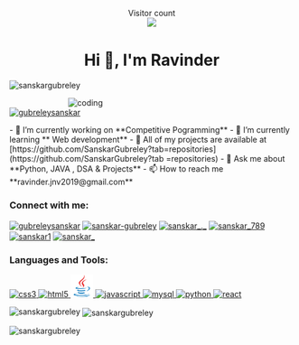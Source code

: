 <p align="center">
Visitor count<br>
<img src="https://profile-counter.glitch.me/SanskarGubreley/count.svg" />
</p>
<h1 align="center">Hi 👋, I'm Ravinder </h1>
<p align="left"> <img
src="https://komarev.com/ghpvc/?username=sanskargubreley&label=Profile%20views&color=0
e75b6&style=flat" alt="sanskargubreley" /> </p>
<img align="right" alt="coding" width ="400"
src="https://user-images.githubusercontent.com/46869388/89207039-b899e600-d5d7-11ea-90d
0-c894383d35b4.gif">
<p align="left"> <a href="https://twitter.com/gubreleysanskar" target="blank"><img
src="https://img.shields.io/twitter/follow/gubreleysanskar?logo=twitter&style=for-the-badge"
alt="gubreleysanskar" /></a> </p>
- 🔭 I’m currently working on **Competitive Pogramming**
- 🌱 I’m currently learning ** Web development**
- 󰞵 All of my projects are available at
[https://github.com/SanskarGubreley?tab=repositories](https://github.com/SanskarGubreley?tab
=repositories)
- 💬 Ask me about **Python, JAVA , DSA & Projects**
- 📫 How to reach me **ravinder.jnv2019@gmail.com**
<h3 align="left">Connect with me:</h3>
<p align="left">
<a href="https://twitter.com/gubreleysanskar" target="blank"><img align="center"
src="https://raw.githubusercontent.com/rahuldkjain/github-profile-readme-generator/master/src/i
mages/icons/Social/twitter.svg" alt="gubreleysanskar" height="30" width="40" /></a>
<a href="https://linkedin.com/in/sanskar-gubreley" target="blank"><img align="center"
src="https://raw.githubusercontent.com/rahuldkjain/github-profile-readme-generator/master/src/i
mages/icons/Social/linked-in-alt.svg" alt="sanskar-gubreley" height="30" width="40" /></a>
<a href="https://instagram.com/sanskar_._" target="blank"><img align="center"
src="https://raw.githubusercontent.com/rahuldkjain/github-profile-readme-generator/master/src/i
mages/icons/Social/instagram.svg" alt="sanskar_._" height="30" width="40" /></a>
<a href="https://www.codechef.com/users/sanskar_789" target="blank"><img align="center"
src="https://pbs.twimg.com/profile_images/1477930785537605633/ROTVNVz7_400x400.jpg"
alt="sanskar_789" height="30" width="40" /></a>
<a href="https://www.hackerrank.com/sanskar1" target="blank"><img align="center"
src="https://raw.githubusercontent.com/rahuldkjain/github-profile-readme-generator/master/src/i
mages/icons/Social/hackerrank.svg" alt="sanskar1" height="30" width="40" /></a>
<a href="https://www.leetcode.com/sanskar_" target="blank"><img align="center"
src="https://raw.githubusercontent.com/rahuldkjain/github-profile-readme-generator/master/src/i
mages/icons/Social/leet-code.svg" alt="sanskar_" height="30" width="40" /></a>
</p>
<h3 align="left">Languages and Tools:</h3>
<p align="left"> <a href="https://www.w3schools.com/css/" target="_blank" rel="noreferrer">
<img
src="https://raw.githubusercontent.com/devicons/devicon/master/icons/css3/css3-original-word
mark.svg" alt="css3" width="40" height="40"/> </a> <a href="https://www.w3.org/html/"
target="_blank" rel="noreferrer"> <img
src="https://raw.githubusercontent.com/devicons/devicon/master/icons/html5/html5-original-wor
dmark.svg" alt="html5" width="40" height="40"/> </a> <a href="https://www.java.com"
target="_blank" rel="noreferrer"> <img
src="https://raw.githubusercontent.com/devicons/devicon/master/icons/java/java-original.svg"
alt="java" width="40" height="40"/> </a> <a
href="https://developer.mozilla.org/en-US/docs/Web/JavaScript" target="_blank"
rel="noreferrer"> <img
src="https://raw.githubusercontent.com/devicons/devicon/master/icons/javascript/javascript-origi
nal.svg" alt="javascript" width="40" height="40"/> </a> <a href="https://www.mysql.com/"
target="_blank" rel="noreferrer"> <img
src="https://raw.githubusercontent.com/devicons/devicon/master/icons/mysql/mysql-original-wor
dmark.svg" alt="mysql" width="40" height="40"/> </a> <a href="https://www.python.org"
target="_blank" rel="noreferrer"> <img
src="https://raw.githubusercontent.com/devicons/devicon/master/icons/python/python-original.sv
g" alt="python" width="40" height="40"/> </a> <a href="https://reactjs.org/" target="_blank"
rel="noreferrer"> <img
src="https://raw.githubusercontent.com/devicons/devicon/master/icons/react/react-original-word
mark.svg" alt="react" width="40" height="40"/> </a> </p>
<p><img align="left"
src="https://github-readme-stats.vercel.app/api/top-langs?username=sanskargubreley&show_ic
ons=true&locale=en&layout=compact" alt="sanskargubreley" /></p>
<p>&nbsp;<img align="center"
src="https://github-readme-stats.vercel.app/api?username=sanskargubreley&show_icons=true&
locale=en" alt="sanskargubreley" /></p>
<p><img align="center"
src="https://github-readme-streak-stats.herokuapp.com/?user=sanskargubreley&"
alt="sanskargubreley" /></p>
